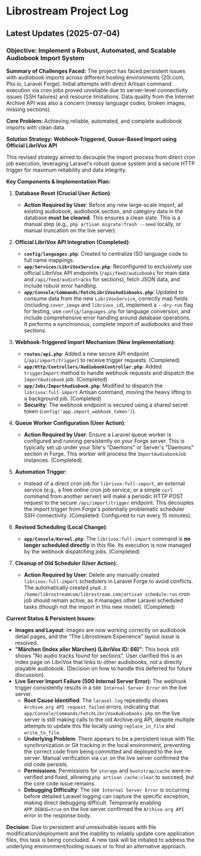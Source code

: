 # Librostream Project Log

## Latest Updates (2025-07-04)

### Objective: Implement a Robust, Automated, and Scalable Audiobook Import System

**Summary of Challenges Faced:**
The project has faced persistent issues with audiobook imports across different hosting environments (20i.com, Ploi.io, Laravel Forge). Initial attempts with direct Artisan command execution via cron jobs proved unreliable due to server-level connectivity issues (SSH failures) and resource limitations. Data quality from the Internet Archive API was also a concern (messy language codes, broken images, missing sections).

**Core Problem:** Achieving reliable, automated, and complete audiobook imports with clean data.

**Solution Strategy: Webhook-Triggered, Queue-Based Import using Official LibriVox API**

This revised strategy aimed to decouple the import process from direct cron job execution, leveraging Laravel's robust queue system and a secure HTTP trigger for maximum reliability and data integrity.

**Key Components & Implementation Plan:**

1.  **Database Reset (Crucial User Action)**:
    *   **Action Required by User**: Before any new large-scale import, all existing audiobook, audiobook section, and category data in the database **must be cleared**. This ensures a clean slate. This is a manual step (e.g., `php artisan migrate:fresh --seed` locally, or manual truncation on the live server).

2.  **Official LibriVox API Integration (Completed)**:
    *   **`config/languages.php`**: Created to centralize ISO language code to full name mappings.
    *   **`app/Services/LibriVoxService.php`**: Reconfigured to exclusively use official LibriVox API endpoints (`/api/feed/audiobooks` for main data and `/api/feed/audiotracks` for sections), fetch JSON data, and include robust error handling.
    *   **`app/Console/Commands/FetchLibriVoxAudiobooks.php`**: Updated to consume data from the new `LibriVoxService`, correctly map fields (including `cover_image` and `librivox_id`), implement a `--dry-run` flag for testing, use `config/languages.php` for language conversion, and include comprehensive error handling around database operations. It performs a synchronous, complete import of audiobooks and their sections.

3.  **Webhook-Triggered Import Mechanism (New Implementation)**:
    *   **`routes/api.php`**: Added a new secure API endpoint (`/api/import/trigger`) to receive trigger requests. (Completed)
    *   **`app/Http/Controllers/AudiobookController.php`**: Added `triggerImport` method to handle webhook requests and dispatch the `ImportAudiobook` job. (Completed)
    *   **`app/Jobs/ImportAudiobook.php`**: Modified to dispatch the `librivox:full-import` Artisan command, moving the heavy lifting to a background job. (Completed)
    *   **Security**: The webhook endpoint is secured using a shared secret token (`config('app.import_webhook_token')`).

4.  **Queue Worker Configuration (User Action)**:
    *   **Action Required by User**: Ensure a Laravel queue worker is configured and running persistently on your Forge server. This is typically set up under your Site's "Daemons" or Server's "Daemons" section in Forge. This worker will process the `ImportAudiobookJob` instances. (Completed)

5.  **Automation Trigger**:
    *   Instead of a direct cron job for `librivox:full-import`, an external service (e.g., a free online cron job service, or a simple `curl` command from another server) will make a periodic HTTP POST request to the secure `/api/import/trigger` endpoint. This decouples the import trigger from Forge's potentially problematic scheduler SSH connectivity. (Completed: Configured to run every 15 minutes).

6.  **Revised Scheduling (Local Change)**:
    *   **`app/Console/Kernel.php`**: The `librivox:full-import` command is **no longer scheduled directly** in this file. Its execution is now managed by the webhook dispatching jobs. (Completed)

7.  **Cleanup of Old Scheduler (User Action)**:
    *   **Action Required by User**: Delete any manually created `librivox:full-import` schedulers in Laravel Forge to avoid conflicts. The automatically created `php8.3 /home/librostreamcom/librostream.com/artisan schedule:run` cron job should remain active, as it manages other Laravel scheduled tasks (though not the import in this new model). (Completed)

**Current Status & Persistent Issues:**
*   **Images and Layout**: Images are now working correctly on audiobook detail pages, and the "The Librostream Experience" layout issue is resolved.
*   **"Märchen (Index aller Märchen) (LibriVox ID: 66)"**: This book still shows "No audio tracks found for sections". User clarified this is an index page on LibriVox that links to other audiobooks, not a directly playable audiobook. (Decision on how to handle this deferred for future discussion).
*   **Live Server Import Failure (500 Internal Server Error)**: The webhook trigger consistently results in a `500 Internal Server Error` on the live server.
    *   **Root Cause Identified**: The `laravel.log` repeatedly shows `Archive.org API request failed` errors, indicating that `app/Console/Commands/FetchLibriVoxAudiobooks.php` on the live server is still making calls to the old Archive.org API, despite multiple attempts to update this file locally using `replace_in_file` and `write_to_file`.
    *   **Underlying Problem**: There appears to be a persistent issue with file synchronization or Git tracking in the local environment, preventing the correct code from being committed and deployed to the live server. Manual verification via `cat` on the live server confirmed the old code persists.
    *   **Permissions**: Permissions for `storage` and `bootstrap/cache` were re-verified and fixed, allowing `php artisan cache:clear` to succeed, but the core code issue remains.
    *   **Debugging Difficulty**: The `500 Internal Server Error` is occurring before detailed Laravel logging can capture the specific exception, making direct debugging difficult. Temporarily enabling `APP_DEBUG=true` on the live server confirmed the `Archive.org API` error in the response body.

**Decision**: Due to persistent and unresolvable issues with file modification/deployment and the inability to reliably update core application files, this task is being concluded. A new task will be initiated to address the underlying environment/tooling issues or to find an alternative approach.
